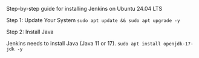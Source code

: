 Step-by-step guide for installing Jenkins on Ubuntu 24.04 LTS

Step 1: Update Your System
`sudo apt update && sudo apt upgrade -y`

Step 2: Install Java

Jenkins needs to install Java (Java 11 or 17).
`sudo apt install openjdk-17-jdk -y`
